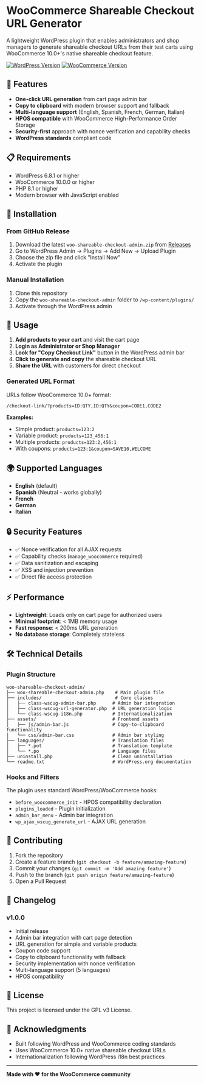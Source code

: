 # WooCommerce Shareable Checkout URL Generator

A lightweight WordPress plugin that enables administrators and shop managers to generate shareable checkout URLs from their test carts using WooCommerce 10.0+'s native shareable checkout feature.

[![WordPress Version](https://img.shields.io/badge/Requires%20WP-6.8.1%2B-blue)]()
[![WooCommerce Version](https://img.shields.io/badge/Requires%20WC-10.0%2B-blue)]()

## 🚀 Features

- **One-click URL generation** from cart page admin bar
- **Copy to clipboard** with modern browser support and fallback
- **Multi-language support** (English, Spanish, French, German, Italian)
- **HPOS compatible** with WooCommerce High-Performance Order Storage
- **Security-first** approach with nonce verification and capability checks
- **WordPress standards** compliant code

## 📋 Requirements

- WordPress 6.8.1 or higher
- WooCommerce 10.0.0 or higher  
- PHP 8.1 or higher
- Modern browser with JavaScript enabled

## 🔧 Installation

### From GitHub Release

1. Download the latest `woo-shareable-checkout-admin.zip` from [Releases](../../releases)
2. Go to WordPress Admin → Plugins → Add New → Upload Plugin
3. Choose the zip file and click "Install Now"
4. Activate the plugin

### Manual Installation

1. Clone this repository
2. Copy the `woo-shareable-checkout-admin` folder to `/wp-content/plugins/`
3. Activate through the WordPress admin

## 🎯 Usage

1. **Add products to your cart** and visit the cart page
2. **Login as Administrator or Shop Manager** 
3. **Look for "Copy Checkout Link"** button in the WordPress admin bar
4. **Click to generate and copy** the shareable checkout URL
5. **Share the URL** with customers for direct checkout

### Generated URL Format

URLs follow WooCommerce 10.0+ format:
```
/checkout-link/?products=ID:QTY,ID:QTY&coupon=CODE1,CODE2
```

**Examples:**
- Simple product: `products=123:2`
- Variable product: `products=123_456:1` 
- Multiple products: `products=123:2,456:1`
- With coupons: `products=123:1&coupon=SAVE10,WELCOME`

## 🌍 Supported Languages

- **English** (default)
- **Spanish** (Neutral - works globally)
- **French** 
- **German**
- **Italian**

## 🔒 Security Features

- ✅ Nonce verification for all AJAX requests
- ✅ Capability checks (`manage_woocommerce` required)
- ✅ Data sanitization and escaping
- ✅ XSS and injection prevention
- ✅ Direct file access protection

## ⚡ Performance

- **Lightweight**: Loads only on cart page for authorized users
- **Minimal footprint**: < 1MB memory usage
- **Fast response**: < 200ms URL generation
- **No database storage**: Completely stateless

## 🛠️ Technical Details

### Plugin Structure
```
woo-shareable-checkout-admin/
├── woo-shareable-checkout-admin.php    # Main plugin file
├── includes/                           # Core classes
│   ├── class-wscug-admin-bar.php      # Admin bar integration
│   ├── class-wscug-url-generator.php  # URL generation logic
│   └── class-wscug-i18n.php           # Internationalization
├── assets/                            # Frontend assets
│   ├── js/admin-bar.js                # Copy-to-clipboard functionality
│   └── css/admin-bar.css              # Admin bar styling
├── languages/                         # Translation files
│   ├── *.pot                          # Translation template
│   └── *.po                           # Language files
├── uninstall.php                      # Clean uninstallation
└── readme.txt                         # WordPress.org documentation
```

### Hooks and Filters

The plugin uses standard WordPress/WooCommerce hooks:
- `before_woocommerce_init` - HPOS compatibility declaration
- `plugins_loaded` - Plugin initialization
- `admin_bar_menu` - Admin bar integration
- `wp_ajax_wscug_generate_url` - AJAX URL generation

## 🤝 Contributing

1. Fork the repository
2. Create a feature branch (`git checkout -b feature/amazing-feature`)
3. Commit your changes (`git commit -m 'Add amazing feature'`)
4. Push to the branch (`git push origin feature/amazing-feature`)  
5. Open a Pull Request

## 📝 Changelog

### v1.0.0
- Initial release
- Admin bar integration with cart page detection
- URL generation for simple and variable products
- Coupon code support
- Copy to clipboard functionality with fallback
- Security implementation with nonce verification
- Multi-language support (5 languages)
- HPOS compatibility

## 📄 License

This project is licensed under the GPL v3 License.

## 🙏 Acknowledgments

- Built following WordPress and WooCommerce coding standards
- Uses WooCommerce 10.0+ native shareable checkout URLs
- Internationalization following WordPress i18n best practices

---

**Made with ❤️ for the WooCommerce community**
